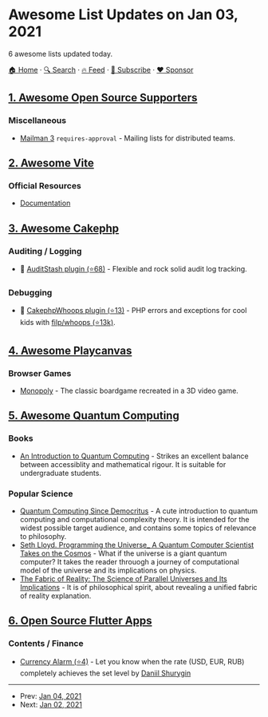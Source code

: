 # Awesome List Updates on Jan 03, 2021

6 awesome lists updated today.

[🏠 Home](/README.md) · [🔍 Search](https://www.trackawesomelist.com/search/) · [🔥 Feed](https://www.trackawesomelist.com/rss.xml) · [📮 Subscribe](https://trackawesomelist.us17.list-manage.com/subscribe?u=d2f0117aa829c83a63ec63c2f&id=36a103854c) · [❤️  Sponsor](https://github.com/sponsors/theowenyoung)



## [1. Awesome Open Source Supporters](/content/zachflower/awesome-open-source-supporters/README.md)

### Miscellaneous

*   [Mailman 3](https://mailman3.com/) `requires-approval` - Mailing lists for distributed teams.

## [2. Awesome Vite](/content/vitejs/awesome-vite/README.md)

### Official Resources

*   [Documentation](https://vitejs.dev/)

## [3. Awesome Cakephp](/content/FriendsOfCake/awesome-cakephp/README.md)

### Auditing / Logging

*   :strawberry: [AuditStash plugin (⭐68)](https://github.com/lorenzo/audit-stash) - Flexible and rock solid audit log tracking.

### Debugging

*   :strawberry: [CakephpWhoops plugin (⭐13)](https://github.com/dereuromark/cakephp-whoops) - PHP errors and exceptions for cool kids with [filp/whoops (⭐13k)](https://github.com/filp/whoops).

## [4. Awesome Playcanvas](/content/playcanvas/awesome-playcanvas/README.md)

### Browser Games

*   [Monopoly](https://benbean.tech/monopoly-io/) - The classic boardgame recreated in a 3D video game.

## [5. Awesome Quantum Computing](/content/desireevl/awesome-quantum-computing/README.md)

### Books

*   [An Introduction to Quantum Computing](https://www.amazon.com/Introduction-Quantum-Computing-Phillip-Kaye/dp/019857049X/) - Strikes an excellent balance between accessiblity and mathematical rigour. It is suitable for undergraduate students.

### Popular Science

*   [Quantum Computing Since Democritus](https://www.amazon.com/Quantum-Computing-since-Democritus-Aaronson/dp/0521199565) - A cute introduction to quantum computing and computational complexity theory. It is intended for the widest possible target audience, and contains some topics of relevance to philosophy.
*   [Seth Lloyd. Programming the Universe\_ A Quantum Computer Scientist Takes on the Cosmos](https://www.amazon.com/Programming-Universe-Quantum-Computer-Scientist-ebook/dp/B000GCFBP6) - What if the universe is a giant quantum computer? It takes the reader throuogh a journey of computational model of the universe and its implications on physics.
*   [The Fabric of Reality: The Science of Parallel Universes and Its Implications](https://www.amazon.com/Fabric-Reality-Parallel-Universes-Implications/dp/014027541X) - It is of philosophical spirit, about revealing a unified fabric of reality explanation.

## [6. Open Source Flutter Apps](/content/tortuvshin/open-source-flutter-apps/README.md)

### Contents / Finance

*   [Currency Alarm (⭐4)](https://github.com/shurygindv/currency-alarm) - Let you know when the rate (USD, EUR, RUB) completely achieves the set level by [Daniil Shurygin](https://github.com/shurygindv)

---

- Prev: [Jan 04, 2021](/content/2021/01/04/README.md)
- Next: [Jan 02, 2021](/content/2021/01/02/README.md)